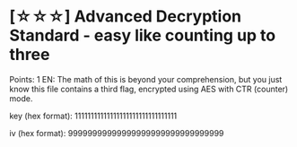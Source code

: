 # [☆☆☆] Advanced Decryption Standard - easy like counting up to three
Points: 1
EN: The math of this is beyond your comprehension, but you just know this file contains a third flag, encrypted using AES with CTR (counter) mode.

key (hex format): 11111111111111111111111111111111 

iv (hex format): 99999999999999999999999999999999
